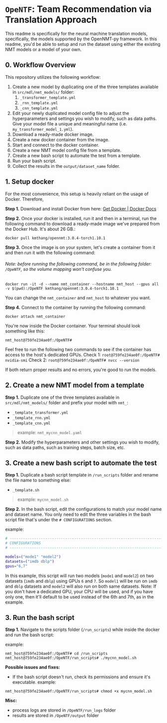# `OpeNTF`: Team Recommendation via Translation Approach

This readme is specifically for the neural machine translation models, specifically, the models supported by the OpenNMT-py framework. In this readme, you'd be able to setup and run the dataset using either the existing NMT models or a model of your own.

## 0. Workflow Overview
This repository utilizes the following workflow:

1. Create a new model by duplicating one of the three templates available in `src/mdl/nmt_models/` folder:
   1. `_transformer_template.yml`
   2. `_rnn_template.yml`
   3. `_cnn_template.yml`
3. Edit your newly duplicated model config file to adjust the hyperparameters and settings you wish to modify, such as data paths. Give your model file a unique and meaningful name (i.e. `my_transformer_model_1.yml`).
4. Download a ready-made docker image.
5. Create a new docker container from the image.
6. Start and connect to the docker container.
7. Create a new NMT model config file from a template.
8. Create a new bash script to automate the test from a template.
9. Run your bash script.
10. Collect the results in the `output/dataset_name` folder.

## 1. Setup docker

For the most convenience, this setup is heavily reliant on the usage of Docker. Therefore,

**Step 1.** Download and install Docker from here: [Get Docker | Docker Docs](https://docs.docker.com/get-started/get-docker/)

**Step 2.** Once your docker is installed, run it and then in a terminal, run the following command to download a ready-made image we've prepared from the Docker Hub. It's about 26 GB.:
```
docker pull kmthang/opennmt:3.0.4-torch1.10.1
```

**Step 3.** Once the image is on your system, let's create a container from it and then run it with the following command:

###### Note: before running the following command, be in the following folder: `/OpeNTF`, so the volume mapping won't confuse you.

```
docker run -it -d --name nmt_container --hostname nmt_host --gpus all -v $(pwd):/OpeNTF kmthang/opennmt:3.0.4-torch1.10.1
```

You can change the `nmt_container` and `nmt_host` to whatever you want.

**Step 4.** Connect to the container by running the following command:
```
docker attach nmt_container
```

You're now inside the Docker container. Your terminal should look something like this:

```
nmt_host@759fe234ae0f:/OpeNTF#
```

Feel free to run the following two commands to see if the container has access to the host's dedicated GPUs.
Check 1: `root@759fe234ae0f:/OpeNTF# nvidia-smi`
Check 2: `root@759fe234ae0f:/OpeNTF# nvcc --version`

If both return proper results and no errors, you're good to run the models.

## 2. Create a new NMT model from a template

**Step 1.** Duplicate one of the three templates available in `src/mdl/nmt_models/` folder and prefix your model with `nmt_`:
- `_template_transformer.yml`
- `_template_rnn.yml`
- `_template_cnn.yml`
> example: `nmt_mycnn_model.yaml`

**Step 2.** Modify the hyperparameters and other settings you wish to modify, such as data paths, such as training steps, batch size, etc.



## 3. Create a new bash script to automate the test

**Step 1.** Duplicate a bash script template in `/run_scripts` folder and rename the file name to something else:
- `_template.sh`
> example: `mycnn_model.sh`
>

**Step 2.** In the bash script, edit the configurations to match your model name and dataset name. You only need to edit the three variables in the bash script file that's under the `# CONFIGURATIONS` section.

example:
```bash
# ------------------------------------------------------------------------------
# CONFIGURATIONS
# ------------------------------------------------------------------------------

models=("mode1" "model2")
datasets=("imdb dblp")
gpus="6,7"
```
In this example, this script will run two models (`mode1` and `model2`) on two datasets (`imdb` and `dblp`) using GPUs `6` and `7`. So `model1` will be run on `imdb` and `dblp` datasets and `model2` will also run on both same datasets. Note: If you don't have a dedicated GPU, your CPU will be used, and if you have only one, then it'll default to be used instead of the 6th and 7th, as in the example.

## 3. Run the bash script

**Step 1.** Navigate to the scripts folder (`/run_scripts`) while inside the docker and run the bash script:

example:
```
nmt_host@759fe234ae0f:/OpeNTF# cd /run_scripts
nmt_host@759fe234ae0f:/OpeNTF/run_scripts# ./mycnn_model.sh
```

**Possible issues and fixes:**
- If the bash script doesn't run, check its permissions and ensure it's executable.
example:

```
nmt_host@759fe234ae0f:/OpeNTF/run_scripts# chmod +x mycnn_model.sh
```


**Misc:** 
- process logs are stored in `/OpeNTF/run_logs` folder
- results are stored in `/OpeNTF/output` folder
